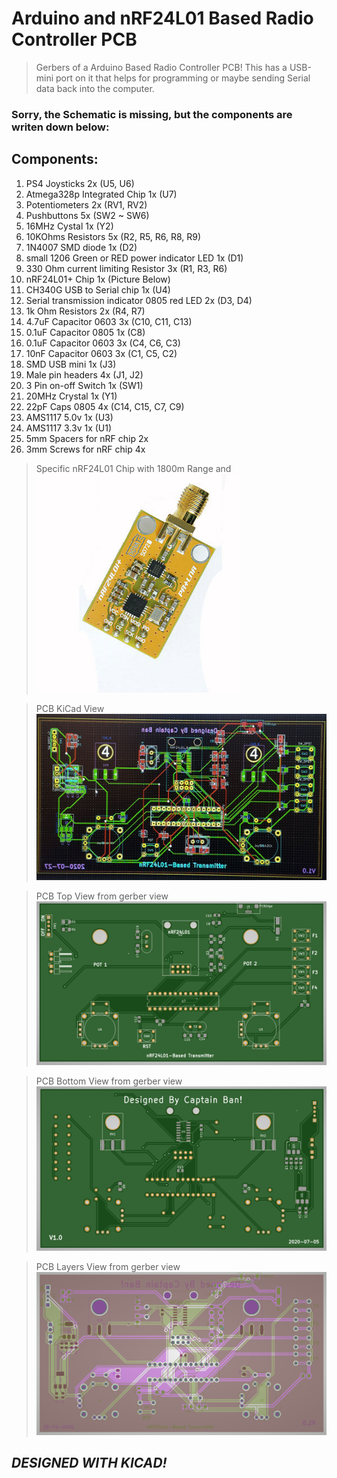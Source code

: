 # Arduino and nRF24L01 Based Radio Controller PCB

>Gerbers of a Arduino Based Radio Controller PCB!
This has a USB-mini port on it that helps for programming or maybe sending Serial data back into the computer.

### **Sorry, the Schematic is missing, but the components are writen down below:**

## Components:
1. PS4 Joysticks 2x (U5, U6)
2. Atmega328p Integrated Chip 1x (U7)
3. Potentiometers 2x (RV1, RV2)
4. Pushbuttons 5x (SW2 ~ SW6)
5. 16MHz Cystal 1x (Y2)
6. 10KOhms Resistors 5x (R2, R5, R6, R8, R9)
7. 1N4007 SMD diode 1x (D2)
8. small 1206 Green or RED power indicator LED 1x (D1)
9. 330 Ohm current limiting Resistor 3x (R1, R3, R6)
10. nRF24L01+ Chip 1x (Picture Below)
11. CH340G USB to Serial chip 1x (U4)
12. Serial transmission indicator 0805 red LED 2x (D3, D4)
13. 1k Ohm Resistors 2x (R4, R7)
14. 4.7uF Capacitor 0603 3x (C10, C11, C13)
15. 0.1uF Capacitor 0805 1x (C8)
16. 0.1uF Capacitor 0603 3x (C4, C6, C3)
17. 10nF Capacitor 0603 3x (C1, C5, C2)
18. SMD USB mini 1x (J3)
19. Male pin headers 4x (J1, J2)
20. 3 Pin on-off Switch 1x (SW1)
21. 20MHz Crystal 1x (Y1)
22. 22pF Caps 0805 4x (C14, C15, C7, C9)
23. AMS1117 5.0v 1x (U3)
24. AMS1117 3.3v 1x (U1)
25. 5mm Spacers for nRF chip 2x
26. 3mm Screws for nRF chip 4x


> Specific nRF24L01 Chip with 1800m Range and 
![](images/nrfyellow.jpg)
 
> PCB KiCad View
![](images/KiCad.jpeg)

> PCB Top View from gerber view
![](images/Up.PNG)

> PCB Bottom View from gerber view
![](images/Down.PNG)

> PCB Layers View from gerber view
![](images/Layers.PNG)

## ***DESIGNED WITH KICAD!***